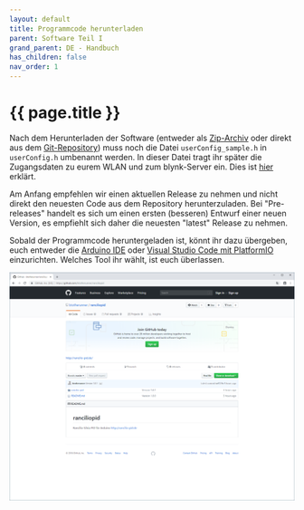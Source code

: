 ```yaml
---
layout: default
title: Programmcode herunterladen
parent: Software Teil I
grand_parent: DE - Handbuch
has_children: false
nav_order: 1
---
```


#   {{ page.title }}


Nach dem Herunterladen der Software (entweder als [Zip-Archiv](https://github.com/rancilio-pid/ranciliopid/releases) oder direkt aus dem [Git-Repository](https://github.com/rancilio-pid/ranciliopid)) muss noch die Datei `userConfig_sample.h` in `userConfig.h` umbenannt werden. In dieser Datei tragt ihr später die Zugangsdaten zu eurem WLAN und zum blynk-Server ein. Dies ist [hier](blynk.md) erklärt. 

Am Anfang empfehlen wir einen aktuellen Release zu nehmen und nicht direkt den neuesten Code aus dem Repository herunterzuladen.
Bei "Pre-releases" handelt es sich um einen ersten (besseren) Entwurf einer neuen Version, es empfiehlt sich daher die neuesten "latest" Release zu nehmen. 

Sobald der Programmcode heruntergeladen ist, könnt ihr dazu übergeben, euch entweder die [Arduino IDE](arduino.md) oder [Visual Studio Code mit PlatformIO](visual-studio-code.md) einzurichten. Welches Tool ihr wählt, ist euch überlassen. 

<!-- [Link zum Github Repository](https://github.com/rancilio-pid/ranciliopid/releases) -->

![Screenshot der Github Homepage](../../img/2.png)
